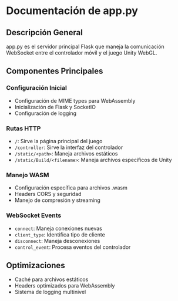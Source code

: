 
# Documentación de app.py

## Descripción General
app.py es el servidor principal Flask que maneja la comunicación WebSocket entre el controlador móvil y el juego Unity WebGL.

## Componentes Principales

### Configuración Inicial
- Configuración de MIME types para WebAssembly
- Inicialización de Flask y SocketIO
- Configuración de logging

### Rutas HTTP
- `/`: Sirve la página principal del juego
- `/controller`: Sirve la interfaz del controlador
- `/static/<path>`: Maneja archivos estáticos
- `/static/Build/<filename>`: Maneja archivos específicos de Unity

### Manejo WASM
- Configuración específica para archivos .wasm
- Headers CORS y seguridad
- Manejo de compresión y streaming

### WebSocket Events
- `connect`: Maneja conexiones nuevas
- `client_type`: Identifica tipo de cliente
- `disconnect`: Maneja desconexiones
- `control_event`: Procesa eventos del controlador

## Optimizaciones
- Caché para archivos estáticos
- Headers optimizados para WebAssembly
- Sistema de logging multinivel
